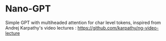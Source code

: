 # Nano-GPT
Simple GPT with multiheaded attention for char level tokens, inspired from Andrej Karpathy's video lectures : https://github.com/karpathy/ng-video-lecture
